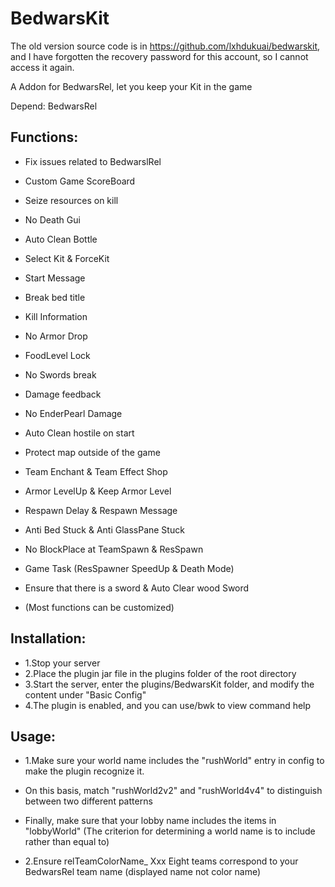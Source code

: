 # BedwarsKit
The old version source code is in https://github.com/lxhdukuai/bedwarskit, and I have forgotten the recovery password for this account, so I cannot access it again.

A Addon for BedwarsRel, let you keep your Kit in the game

Depend: BedwarsRel

## Functions:
- Fix issues related to BedwarslRel
- Custom Game ScoreBoard
- Seize resources on kill
- No Death Gui
- Auto Clean Bottle
- Select Kit & ForceKit
- Start Message
- Break bed title
- Kill Information
- No Armor Drop
- FoodLevel Lock
- No Swords break
- Damage feedback
- No EnderPearl Damage
- Auto Clean hostile on start
- Protect map outside of the game
- Team Enchant & Team Effect Shop
- Armor LevelUp & Keep Armor Level
- Respawn Delay & Respawn Message
- Anti Bed Stuck & Anti GlassPane Stuck
- No BlockPlace at TeamSpawn & ResSpawn
- Game Task (ResSpawner SpeedUp & Death Mode)
- Ensure that there is a sword & Auto Clear wood Sword

- (Most functions can be customized)

## Installation:
- 1.Stop your server
- 2.Place the plugin jar file in the plugins folder of the root directory
- 3.Start the server, enter the plugins/BedwarsKit folder, and modify the content under "Basic Config"
- 4.The plugin is enabled, and you can use/bwk to view command help

## Usage:
- 1.Make sure your world name includes the "rushWorld" entry in config to make the plugin recognize it.
- On this basis, match "rushWorld2v2" and "rushWorld4v4" to distinguish between two different patterns
- Finally, make sure that your lobby name includes the items in "lobbyWorld" (The criterion for determining a world name is to include rather than equal to)

- 2.Ensure relTeamColorName_ Xxx Eight teams correspond to your BedwarsRel team name (displayed name not color name)
